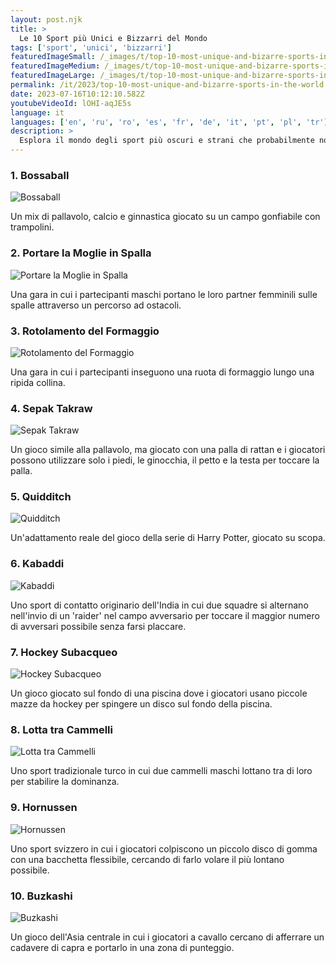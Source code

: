 ```yaml
---
layout: post.njk
title: >
  Le 10 Sport più Unici e Bizzarri del Mondo
tags: ['sport', 'unici', 'bizzarri']
featuredImageSmall: /_images/t/top-10-most-unique-and-bizarre-sports-in-the-world-cover-it-small.webp
featuredImageMedium: /_images/t/top-10-most-unique-and-bizarre-sports-in-the-world-cover-it-medium.webp
featuredImageLarge: /_images/t/top-10-most-unique-and-bizarre-sports-in-the-world-cover-it-large.webp
permalink: /it/2023/top-10-most-unique-and-bizarre-sports-in-the-world.html
date: 2023-07-16T10:12:10.582Z
youtubeVideoId: lOHI-aqJE5s
language: it
languages: ['en', 'ru', 'ro', 'es', 'fr', 'de', 'it', 'pt', 'pl', 'tr']
description: >
  Esplora il mondo degli sport più oscuri e strani che probabilmente non hai mai sentito parlare.
---
```


### 1. Bossaball

![Bossaball](/_images/1/16fc8bfce8604c3a25383e753f7fa6f4-medium.webp)

Un mix di pallavolo, calcio e ginnastica giocato su un campo gonfiabile con trampolini.

### 2. Portare la Moglie in Spalla

![Portare la Moglie in Spalla](/_images/3/348ab9c9df4300d303adbb838451e8a4-medium.webp)

Una gara in cui i partecipanti maschi portano le loro partner femminili sulle spalle attraverso un percorso ad ostacoli.

### 3. Rotolamento del Formaggio

![Rotolamento del Formaggio](/_images/a/a34ada92fd4595371e1c6ba60ff16ffb-medium.webp)

Una gara in cui i partecipanti inseguono una ruota di formaggio lungo una ripida collina.

### 4. Sepak Takraw

![Sepak Takraw](/_images/c/c7868d6c5093606b0ce461ea41165848-medium.webp)

Un gioco simile alla pallavolo, ma giocato con una palla di rattan e i giocatori possono utilizzare solo i piedi, le ginocchia, il petto e la testa per toccare la palla.

### 5. Quidditch

![Quidditch](/_images/c/c7a75bac92f44fca73f8cef3fd2c3961-medium.webp)

Un'adattamento reale del gioco della serie di Harry Potter, giocato su scopa.

### 6. Kabaddi

![Kabaddi](/_images/1/1c051a83969c2b27a4c5c64a5c6eab45-medium.webp)

Uno sport di contatto originario dell'India in cui due squadre si alternano nell'invio di un 'raider' nel campo avversario per toccare il maggior numero di avversari possibile senza farsi placcare.

### 7. Hockey Subacqueo

![Hockey Subacqueo](/_images/5/55d4f4db29c4be0dd6bb97c0e00ca84e-medium.webp)

Un gioco giocato sul fondo di una piscina dove i giocatori usano piccole mazze da hockey per spingere un disco sul fondo della piscina.

### 8. Lotta tra Cammelli

![Lotta tra Cammelli](/_images/c/cb4e8ebc7bcd2017ec936df22eff634b-medium.webp)

Uno sport tradizionale turco in cui due cammelli maschi lottano tra di loro per stabilire la dominanza.

### 9. Hornussen

![Hornussen](/_images/9/9b0cd05d616f443d18729bbae5c95621-medium.webp)

Uno sport svizzero in cui i giocatori colpiscono un piccolo disco di gomma con una bacchetta flessibile, cercando di farlo volare il più lontano possibile.

### 10. Buzkashi

![Buzkashi](/_images/3/34c8c5fe5b8b982e01fe3f7f9f77efd7-medium.webp)

Un gioco dell'Asia centrale in cui i giocatori a cavallo cercano di afferrare un cadavere di capra e portarlo in una zona di punteggio.

